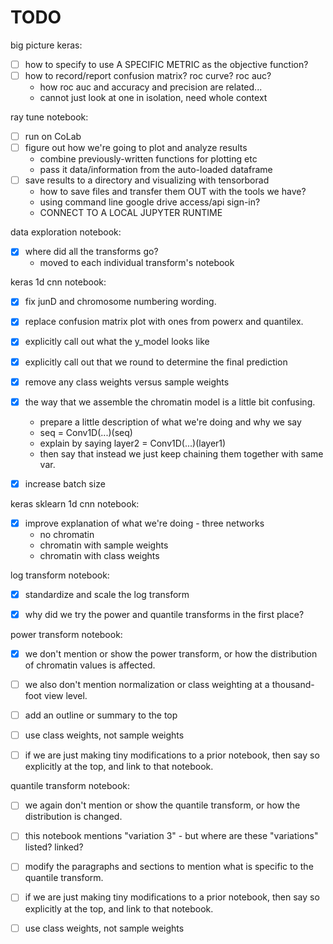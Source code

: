 # TODO


big picture keras:

- [ ] how to specify to use A SPECIFIC METRIC as the objective function?
- [ ] how to record/report confusion matrix? roc curve? roc auc?
    - how roc auc and accuracy and precision are related...
    - cannot just look at one in isolation, need whole context


ray tune notebook:

- [ ] run on CoLab
- [ ] figure out how we're going to plot and analyze results
    - combine previously-written functions for plotting etc
    - pass it data/information from the auto-loaded dataframe
- [ ] save results to a directory and visualizing with tensorborad
    - how to save files and transfer them OUT with the tools we have?
    - using command line google drive access/api sign-in?
    - CONNECT TO A LOCAL JUPYTER RUNTIME



data exploration notebook:

- [x] where did all the transforms go?
    - moved to each individual transform's notebook


keras 1d cnn notebook: 

- [x] fix junD and chromosome numbering wording.
- [x] replace confusion matrix plot with ones from powerx and quantilex.
- [x] explicitly call out what the y_model looks like
- [x] explicitly call out that we round to determine the final prediction
- [x] remove any class weights versus sample weights
- [x] the way that we assemble the chromatin model is a little bit confusing.
    - prepare a little description of what we're doing and why we say
    - seq = Conv1D(...)(seq)
    - explain by saying layer2 = Conv1D(...)(layer1)
    - then say that instead we just keep chaining them together with same var.
- [x] increase batch size


keras sklearn 1d cnn notebook:

- [x] improve explanation of what we're doing - three networks
    - no chromatin
    - chromatin with sample weights
    - chromatin with class weights


log transform notebook:

- [x] standardize and scale the log transform
- [x] why did we try the power and quantile transforms in the first place?


power transform notebook:

- [x] we don't mention or show the power transform, or how the distribution of chromatin values is affected.
- [ ] we also don't mention normalization or class weighting at a thousand-foot view level. 
- [ ] add an outline or summary to the top
- [ ] use class weights, not sample weights
- [ ] if we are just making tiny modifications to a prior notebook, then say so explicitly at the top, and link to that notebook.


quantile transform notebook:

- [ ] we again don't mention or show the quantile transform, or how the distribution is changed.
- [ ] this notebook mentions "variation 3" - but where are these "variations" listed? linked?
- [ ] modify the paragraphs and sections to mention what is specific to the quantile transform.
- [ ] if we are just making tiny modifications to a prior notebook, then say so explicitly at the top, and link to that notebook.
- [ ] use class weights, not sample weights







